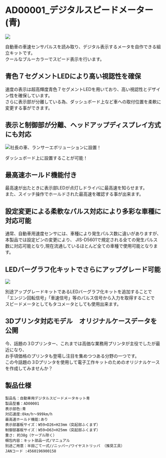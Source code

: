 # AD00001_デジタルスピードメーター(青)  

![](https://bit-trade-one.co.jp/wp/wp-content/uploads/2014/04/aca30759e3116cac0215f597f431818a.png)  

自動車の車速センサパルスを読み取り、デジタル表示するメータを自作できる組立キットです。  
クールなブルーカラーでスピード表示を行います。  

## 青色７セグメントLEDにより高い視認性を確保  

速度の表示は超高輝度青色７セグメントLEDを用いており、高い視認性とデザイン性を確保しています。  
さらに表示部が分離している為、ダッシュボード上など車への取付位置を柔軟に変更する事ができます。  

## 表示と制御部が分離、ヘッドアップディスプレイ方式にも対応  

![社長の車、ランサーエボリューションに設置！](https://bit-trade-one.co.jp/wp/wp-content/uploads/2014/04/4e46ef73b017b06c979f146335ae3d3f.png)  

ダッシュボード上に設置することが可能！  

## 最高速ホールド機能付き  

最高速が出たときに表示部LEDが点灯しドライバに最高速を知らせます。  
また、スイッチ操作でホールドされた最高速を確認する事が出来ます。  

## 設定変更による柔軟なパルス対応により多彩な車種に対応可能  

通常、自動車用速度センサには、車種により発生パルス数に違いがありますが、本製品では設定ピンの変更により、 
JIS-D5601で規定される全ての発生パルス数に対応可能となり,現在流通しているほとんど全ての車種で使用可能となります。  

## LEDバーグラフ化キットでさらにアップグレード可能  

![](https://bit-trade-one.co.jp/wp/wp-content/uploads/2014/04/34ad19d28c2dde19c3b90756360a654f.png)  

別途アップグレードキットであるLEDバーグラフ化キットを追加することで  
「エンジン回転信号」「車速信号」等のパルス信号から入力を取得することで  
スピードメータとしてもタコメータとしても使用出来ます。  

## 3Dプリンタ対応モデル　オリジナルケースデータを公開  

今、話題の３Dプリンター、これまでは高価な業務用プリンタが主役でしたが最近になり、  
お手頃価格のプリンタも登場し注目を集めつつある分野の一つです。  
この今話題の３Dプリンタを使用して電子工作キットのためのオリジナルケースを作成してみませんか？  

## 製品仕様

    製品名：自動車用デジタルスピードメータキット青  
    製品型番：AD00001  
    表示部色:青  
    対応速度:0km/h～999km/h  
    最高速ホールド機能:あり  
    表示部基板サイズ：W59×D26×H23mm（突起部ふくまず）  
    制御部基板サイズ：W59×D63×H25mm（突起部ふくまず）  
    重さ: 約38g（ケーブル除く）  
    梱包内容：キット部品一式/マニュアル  
    別途ご用意：半田ごて一式//ニッパー/ワイヤストリッパ （推奨工具）  
    JANコード :4560196900158  
